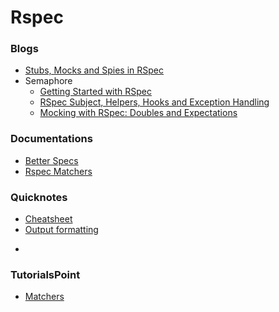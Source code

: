 # Rspec

### Blogs

* [Stubs, Mocks and Spies in RSpec](https://about.futurelearn.com/blog/stubs-mocks-spies-rspec/)
* Semaphore
  * [Getting Started with RSpec](https://semaphoreci.com/community/tutorials/getting-started-with-rspec)
  * [RSpec Subject, Helpers, Hooks and Exception Handling](https://semaphoreci.com/community/tutorials/rspec-subject-helpers-hooks-and-exception-handling)
  * [Mocking with RSpec: Doubles and Expectations](https://semaphoreci.com/community/tutorials/mocking-with-rspec-doubles-and-expectations)

### Documentations

* [Better Specs](http://betterspecs.org/)
* [Rspec Matchers](http://cheatrags.com/rspec-matchers)


### Quicknotes

* [Cheatsheet](https://github.com/ogirginc/Notes/blob/master/lib/Rspec/cheatsheet.md)
* [Output formatting](https://github.com/ogirginc/Notes/blob/master/lib/Rspec/Quicknotes/output-format.md)

-

### TutorialsPoint

* [Matchers](https://github.com/ogirginc/Notes/blob/master/lib/Rspec/TutorialsPoint/Matchers.md)
